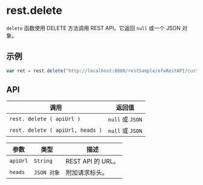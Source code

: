 # rest.delete

`delete` 函数使用 DELETE 方法调用 REST API。它返回 `null` 或一个 JSON 对象。

## 示例

```javascript
var ret = rest.delete("http://localhost:8080/restSample/efwRestAPI/customer/u001");
```

## API

| 调用 | 返回值 |
|---|---|
| `rest. delete ( apiUrl )` | `null` 或 `JSON` |
| `rest. delete ( apiUrl, heads )` | `null` 或 `JSON` |

| 参数 | 类型 | 描述 |
|---|---|---|
| `apiUrl` | `String` | REST API 的 URL。 |
| `heads` | `JSON 对象` | 附加请求标头。 |